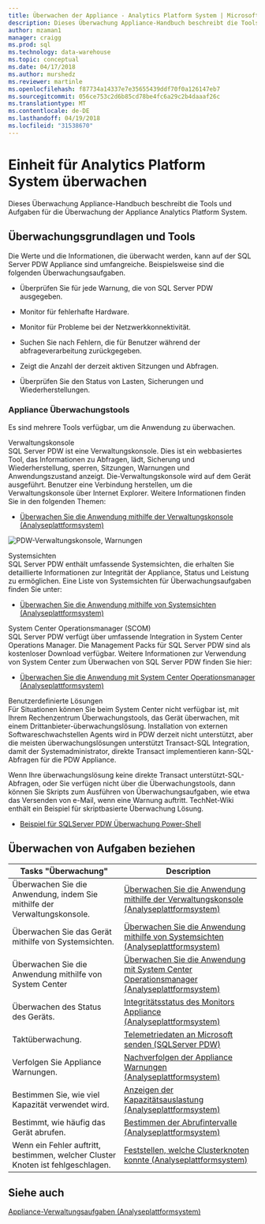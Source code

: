 ```yaml
---
title: Überwachen der Appliance - Analytics Platform System | Microsoft Docs
description: Dieses Überwachung Appliance-Handbuch beschreibt die Tools und Aufgaben für die Überwachung der Appliance Analytics Platform System.
author: mzaman1
manager: craigg
ms.prod: sql
ms.technology: data-warehouse
ms.topic: conceptual
ms.date: 04/17/2018
ms.author: murshedz
ms.reviewer: martinle
ms.openlocfilehash: f87734a14337e7e35655439ddf70f0a126147eb7
ms.sourcegitcommit: 056ce753c2d6b85cd78be4fc6a29c2b4daaaf26c
ms.translationtype: MT
ms.contentlocale: de-DE
ms.lasthandoff: 04/19/2018
ms.locfileid: "31538670"
---
```

# <a name="appliance-monitoring-for-analytics-platform-system"></a>Einheit für Analytics Platform System überwachen
Dieses Überwachung Appliance-Handbuch beschreibt die Tools und Aufgaben für die Überwachung der Appliance Analytics Platform System.  
  
## <a name="Basics"></a>Überwachungsgrundlagen und Tools  
Die Werte und die Informationen, die überwacht werden, kann auf der SQL Server PDW Appliance sind umfangreiche. Beispielsweise sind die folgenden Überwachungsaufgaben.  
  
-   Überprüfen Sie für jede Warnung, die von SQL Server PDW ausgegeben.  
  
-   Monitor für fehlerhafte Hardware.  
  
-   Monitor für Probleme bei der Netzwerkkonnektivität.  
  
-   Suchen Sie nach Fehlern, die für Benutzer während der abfrageverarbeitung zurückgegeben.  
  
-   Zeigt die Anzahl der derzeit aktiven Sitzungen und Abfragen.  
  
-   Überprüfen Sie den Status von Lasten, Sicherungen und Wiederherstellungen.  
  
### <a name="appliance-monitoring-tools"></a>Appliance Überwachungstools  
Es sind mehrere Tools verfügbar, um die Anwendung zu überwachen.  
  
Verwaltungskonsole  
SQL Server PDW ist eine Verwaltungskonsole. Dies ist ein webbasiertes Tool, das Informationen zu Abfragen, lädt, Sicherung und Wiederherstellung, sperren, Sitzungen, Warnungen und Anwendungszustand anzeigt. Die-Verwaltungskonsole wird auf dem Gerät ausgeführt. Benutzer eine Verbindung herstellen, um die Verwaltungskonsole über Internet Explorer. Weitere Informationen finden Sie in den folgenden Themen:  
  
-   [Überwachen Sie die Anwendung mithilfe der Verwaltungskonsole &#40;Analyseplattformsystem&#41;](monitor-the-appliance-by-using-the-admin-console.md)  
  
![PDW-Verwaltungskonsole, Warnungen](./media/appliance-monitoring/SQL_Server_PDW_AdminConsol_Queries.png "SQL_Server_PDW_AdminConsol_Queries")  
  
Systemsichten  
SQL Server PDW enthält umfassende Systemsichten, die erhalten Sie detaillierte Informationen zur Integrität der Appliance, Status und Leistung zu ermöglichen. Eine Liste von Systemsichten für Überwachungsaufgaben finden Sie unter:  
  
-   [Überwachen Sie die Anwendung mithilfe von Systemsichten &#40;Analyseplattformsystem&#41;](monitor-the-appliance-by-using-system-views.md)  
  
System Center Operationsmanager (SCOM)  
SQL Server PDW verfügt über umfassende Integration in System Center Operations Manager. Die Management Packs für SQL Server PDW sind als kostenloser Download verfügbar. Weitere Informationen zur Verwendung von System Center zum Überwachen von SQL Server PDW finden Sie hier:  
  
-   [Überwachen Sie die Anwendung mit System Center Operationsmanager &#40;Analyseplattformsystem&#41;](monitor-the-appliance-by-using-system-center-operations-manager.md)  
  
Benutzerdefinierte Lösungen  
Für Situationen können Sie beim System Center nicht verfügbar ist, mit Ihrem Rechenzentrum Überwachungstools, das Gerät überwachen, mit einem Drittanbieter-überwachungslösung. Installation von externen Softwareschwachstellen Agents wird in PDW derzeit nicht unterstützt, aber die meisten überwachungslösungen unterstützt Transact\-SQL Integration, damit der Systemadministrator, direkte Transact implementieren kann\-SQL-Abfragen für die PDW Appliance.  
  
Wenn Ihre überwachungslösung keine direkte Transact unterstützt\-SQL-Abfragen, oder Sie verfügen nicht über die Überwachungstools, dann können Sie Skripts zum Ausführen von Überwachungsaufgaben, wie etwa das Versenden von e-Mail, wenn eine Warnung auftritt.  TechNet-Wiki enthält ein Beispiel für skriptbasierte Überwachung Lösung.  
  
-   [Beispiel für SQLServer PDW Überwachung Power-Shell](http://go.microsoft.com/fwlink/?LinkId=248020)  
   
## <a name="Tasks"></a>Überwachen von Aufgaben beziehen  
  
|Tasks "Überwachung"|Description|  
|-------------------|---------------|  
|Überwachen Sie die Anwendung, indem Sie mithilfe der Verwaltungskonsole.|[Überwachen Sie die Anwendung mithilfe der Verwaltungskonsole &#40;Analyseplattformsystem&#41;](monitor-the-appliance-by-using-the-admin-console.md)|  
|Überwachen Sie das Gerät mithilfe von Systemsichten.|[Überwachen Sie die Anwendung mithilfe von Systemsichten &#40;Analyseplattformsystem&#41;](monitor-the-appliance-by-using-system-views.md)|  
|Überwachen Sie die Anwendung mithilfe von System Center|[Überwachen Sie die Anwendung mit System Center Operationsmanager &#40;Analyseplattformsystem&#41;](monitor-the-appliance-by-using-system-center-operations-manager.md)|  
|Überwachen des Status des Geräts.|[Integritätsstatus des Monitors Appliance &#40;Analyseplattformsystem&#41;](monitor-appliance-health-state.md)|  
|Taktüberwachung.|[Telemetriedaten an Microsoft senden &#40;SQLServer PDW&#41;](send-telemetry-feedback-to-microsoft-sql-server-pdw.md)|  
|Verfolgen Sie Appliance Warnungen.|[Nachverfolgen der Appliance Warnungen &#40;Analyseplattformsystem&#41;](track-appliance-alerts.md)|  
|Bestimmen Sie, wie viel Kapazität verwendet wird.|[Anzeigen der Kapazitätsauslastung &#40;Analyseplattformsystem&#41;](view-capacity-utilization.md)|  
|Bestimmt, wie häufig das Gerät abrufen.|[Bestimmen der Abrufintervalle &#40;Analyseplattformsystem&#41;](determine-polling-frequency.md)|  
|Wenn ein Fehler auftritt, bestimmen, welcher Cluster Knoten ist fehlgeschlagen.|[Feststellen, welche Clusterknoten konnte &#40;Analyseplattformsystem&#41;](determine-which-cluster-node-failed.md)|  


<!-- MISSING LINKS |Monitor loads.|[Monitor Loads &#40;SQL Server PDW&#41;](../sqlpdw/monitor-loads-sql-server-pdw.md)|  -->  
<!-- MISSING LINKS |Monitor backups and restores.|[Monitor Backups and Restores &#40;SQL Server PDW&#41;](../sqlpdw/monitor-backups-and-restores-sql-server-pdw.md)|  -->  
<!-- MISSING LINKS |Monitor the active queries.|[Monitoring Active Queries &#40;SQL Server PDW&#41;](../sqlpdw/monitoring-active-queries-sql-server-pdw.md)|  -->  
  
## <a name="see-also"></a>Siehe auch  
<!-- MISSING LINKS [Common Metadata Query Examples &#40;SQL Server PDW&#41;](../sqlpdw/common-metadata-query-examples-sql-server-pdw.md)  -->  
[Appliance-Verwaltungsaufgaben &#40;Analyseplattformsystem&#41;](appliance-management-tasks.md)  
  
